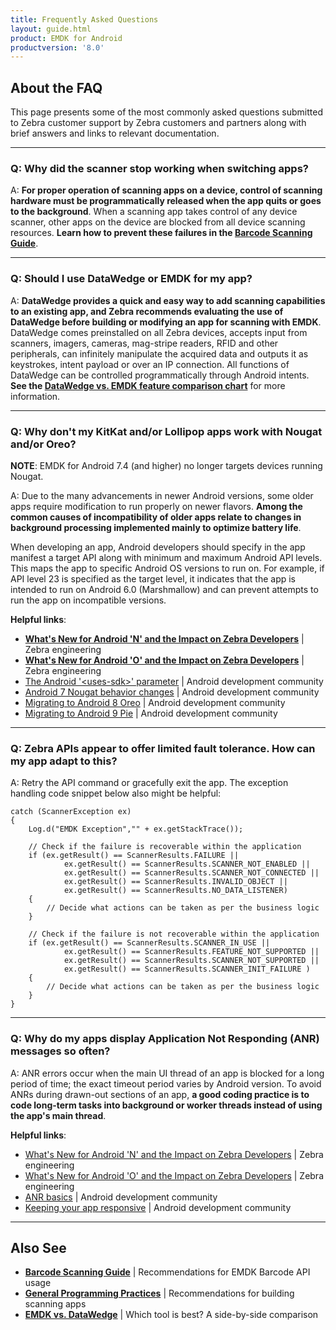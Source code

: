 ```yaml
---
title: Frequently Asked Questions
layout: guide.html
product: EMDK for Android
productversion: '8.0'
---
```


## About the FAQ 

This page presents some of the most commonly asked questions submitted to Zebra customer support by Zebra customers and partners along with brief answers and links to relevant documentation. 

-----

### Q: Why did the scanner stop working when switching apps?

A: **For proper operation of scanning apps on a device, control of scanning hardware must be programmatically released when the app quits or goes to the background**. When a scanning app takes control of any device scanner, other apps on the device are blocked from all device scanning resources. **Learn how to prevent these failures in the [Barcode Scanning Guide](../guide/barcode_scanning_guide/#5releasescanner)**. 

-----

### Q: Should I use DataWedge or EMDK for my app? 

A: **DataWedge provides a quick and easy way to add scanning capabilities to an existing app, and Zebra recommends evaluating the use of DataWedge before building or modifying an app for scanning with EMDK**. DataWedge comes preinstalled on all Zebra devices, accepts input from scanners, imagers, cameras, mag-stripe readers, RFID and other peripherals, can infinitely manipulate the acquired data and outputs it as keystrokes, intent payload or over an IP connection. All functions of DataWedge can be controlled programmatically through Android intents. **See the [DataWedge vs. EMDK feature comparison chart](https://techdocs.zebra.com/help/#datawedgevsemdkcomparison)** for more information.

-----

### Q: Why don't my KitKat and/or Lollipop apps work with Nougat and/or Oreo?

**NOTE**: EMDK for Android 7.4 (and higher) no longer targets devices running Nougat.

A: Due to the many advancements in newer Android versions, some older apps require modification to run properly on newer flavors. **Among the common causes of incompatibility of older apps relate to changes in background processing implemented mainly to optimize battery life**. 

When developing an app, Android developers should specify in the app manifest a target API along with minimum and maximum Android API levels. This maps the app to specific Android OS versions to run on. For example, if API level 23 is specified as the target level, it indicates that the app is intended to run on Android 6.0 (Marshmallow) and can prevent attempts to run the app on incompatible versions.

**Helpful links**: 

* **[What's New for Android 'N' and the Impact on Zebra Developers](https://developer.zebra.com/community/home/blog/2018/08/03/what-s-new-for-android-n-and-the-impact-on-zebra-developers)** | Zebra engineering 
* **[What's New for Android 'O' and the Impact on Zebra Developers](https://developer.zebra.com/community/home/blog/2018/09/28/what-s-new-for-android-o-and-the-impact-on-zebra-developers)** | Zebra engineering
* [The Android '&lt;uses-sdk&gt;' parameter](https://developer.android.com/guide/topics/manifest/uses-sdk-element) | Android development community
* [Android 7 Nougat behavior changes](https://developer.android.com/about/versions/nougat/android-7.0-changes) | Android development community
* [Migrating to Android 8 Oreo](https://developer.android.com/about/versions/oreo/android-8.0-migration) | Android development community
* [Migrating to Android 9 Pie](https://developer.android.com/about/versions/pie/android-9.0-migration) | Android development community

-----

### Q: Zebra APIs appear to offer limited fault tolerance. How can my app adapt to this?

A: Retry the API command or gracefully exit the app. The exception handling code snippet below also might be helpful:

    catch (ScannerException ex)
    {
        Log.d("EMDK Exception","" + ex.getStackTrace());

        // Check if the failure is recoverable within the application
        if (ex.getResult() == ScannerResults.FAILURE ||
                ex.getResult() == ScannerResults.SCANNER_NOT_ENABLED ||
                ex.getResult() == ScannerResults.SCANNER_NOT_CONNECTED ||
                ex.getResult() == ScannerResults.INVALID_OBJECT ||
                ex.getResult() == ScannerResults.NO_DATA_LISTENER)
        {
            // Decide what actions can be taken as per the business logic
        }

        // Check if the failure is not recoverable within the application
        if (ex.getResult() == ScannerResults.SCANNER_IN_USE ||
                ex.getResult() == ScannerResults.FEATURE_NOT_SUPPORTED ||
                ex.getResult() == ScannerResults.SCANNER_NOT_SUPPORTED ||
                ex.getResult() == ScannerResults.SCANNER_INIT_FAILURE )
        {
            // Decide what actions can be taken as per the business logic
        }
    }

-----

### Q: Why do my apps display Application Not Responding (ANR) messages so often? 

A: ANR errors occur when the main UI thread of an app is blocked for a long period of time; the exact timeout period varies by Android version. To avoid ANRs during drawn-out sections of an app, **a good coding practice is to code long-term tasks into background or worker threads instead of using the app's main thread**. 

**Helpful links**: 

* [What's New for Android 'N' and the Impact on Zebra Developers](https://developer.zebra.com/community/home/blog/2018/08/03/what-s-new-for-android-n-and-the-impact-on-zebra-developers) | Zebra engineering 
* [What's New for Android 'O' and the Impact on Zebra Developers](https://developer.zebra.com/community/home/blog/2018/09/28/what-s-new-for-android-o-and-the-impact-on-zebra-developers) | Zebra engineering 
* [ANR basics](https://developer.android.com/topic/performance/vitals/anr) | Android development community
* [Keeping your app responsive](https://developer.android.com/training/articles/perf-anr) | Android development community
 
-----

## Also See

* **[Barcode Scanning Guide](../guide/barcode_scanning_guide)** | Recommendations for EMDK Barcode API usage
* **[General Programming Practices](../guide/programming_practices/)** | Recommendations for building scanning apps 
* **[EMDK vs. DataWedge](http://techdocs.zebra.com/help/#datawedgevsemdkcomparison)** | Which tool is best? A side-by-side comparison


